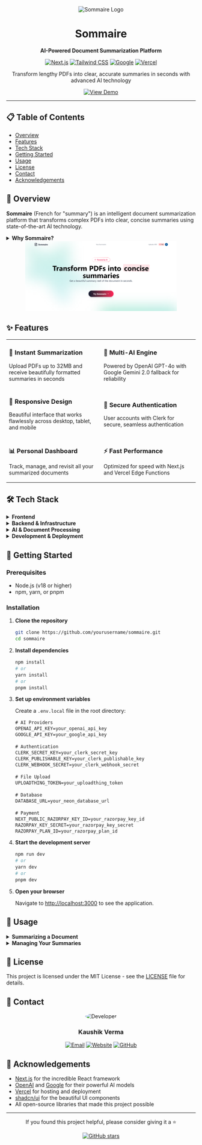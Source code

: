 <div align="center">
  <img src="public/log.png" alt="Sommaire Logo" width="200"/>
  <h1>Sommaire</h1>
  <p><strong>AI-Powered Document Summarization Platform</strong></p>
  
  [![Next.js](https://img.shields.io/badge/Next.js-15-black?style=for-the-badge&logo=next.js)](https://nextjs.org/)
  [![Tailwind CSS](https://img.shields.io/badge/Tailwind-4-38B2AC?style=for-the-badge&logo=tailwind-css)](https://tailwindcss.com/)
  [![Google](https://img.shields.io/badge/Google-Gemini--2.0-4285F4?style=for-the-badge&logo=google)](https://ai.google.dev/)
  [![Vercel](https://img.shields.io/badge/Vercel-Deployed-000000?style=for-the-badge&logo=vercel)](https://sommaire-kv.vercel.app)
  
  <p>Transform lengthy PDFs into clear, accurate summaries in seconds with advanced AI technology</p>
  
  <a href="https://sommaire-kv.vercel.app" target="_blank">
    <img src="https://img.shields.io/badge/View_Demo-Visit_Site-FF4785?style=for-the-badge" alt="View Demo" />
  </a>
</div>

---

## 📋 Table of Contents

- [Overview](#-overview)
- [Features](#-features)
- [Tech Stack](#-tech-stack)
- [Getting Started](#-getting-started)
- [Usage](#-usage)
- [License](#-license)
- [Contact](#-contact)
- [Acknowledgements](#-acknowledgements)

## 🎯 Overview

**Sommaire** (French for "summary") is an intelligent document summarization platform that transforms complex PDFs into clear, concise summaries using state-of-the-art AI technology. 

<details>
<summary><strong>Why Sommaire?</strong></summary>
<br>

- **Save Time**: Extract key insights from lengthy documents in seconds
- **Improve Comprehension**: Get the essential information in an easy-to-digest format
- **Boost Productivity**: Focus on what matters most in your reading materials
- **Enhance Learning**: Quickly grasp complex concepts from academic papers and textbooks
- **Make Better Decisions**: Get the information you need without wading through pages of text

</details>

<div align="center">
  <img src="public/sommaire.png" alt="Sommaire Screenshot" width="80%" />
</div>

## ✨ Features

<table>
  <tr>
    <td width="50%">
      <h3>🚀 Instant Summarization</h3>
      <p>Upload PDFs up to 32MB and receive beautifully formatted summaries in seconds</p>
    </td>
    <td width="50%">
      <h3>🧠 Multi-AI Engine</h3>
      <p>Powered by OpenAI GPT-4o with Google Gemini 2.0 fallback for reliability</p>
    </td>
  </tr>
  <tr>
    <td width="50%">
      <h3>📱 Responsive Design</h3>
      <p>Beautiful interface that works flawlessly across desktop, tablet, and mobile</p>
    </td>
    <td width="50%">
      <h3>🔐 Secure Authentication</h3>
      <p>User accounts with Clerk for secure, seamless authentication</p>
    </td>
  </tr>
  <tr>
    <td width="50%">
      <h3>📊 Personal Dashboard</h3>
      <p>Track, manage, and revisit all your summarized documents</p>
    </td>
     <td width="50%">
      <h3>⚡ Fast Performance</h3>
      <p>Optimized for speed with Next.js and Vercel Edge Functions</p>
    </td>
  </tr>
</table>

## 🛠️ Tech Stack

<details>
<summary><strong>Frontend</strong></summary>
<br>

- **Framework**: [Next.js 15](https://nextjs.org/) with React 19
- **Styling**: 
  - [Tailwind CSS 4](https://tailwindcss.com/) for utility-first CSS
  - [shadcn/ui](https://ui.shadcn.com/) for accessible, customizable UI components
- **UI Components**:
  - [Radix UI](https://www.radix-ui.com/) for accessible primitives
  - [Lucide React](https://lucide.dev/) for beautiful SVG icons
  - [Sonner](https://sonner.emilkowal.ski/) for toast notifications
  - [Next Themes](https://github.com/pacocoursey/next-themes) for theme management
- **Animations**: Custom animations with [Motion](https://motion.dev/)
- **Typography**: Source Sans 3 from Google Fonts

</details>

<details>
<summary><strong>Backend & Infrastructure</strong></summary>
<br>

- **Runtime**: Next.js App Router with Server Components and Server Actions
- **Authentication**: [Clerk](https://clerk.dev/) for user management and authentication
- **Database**: 
  - [Neon Database](https://neon.tech/) (PostgreSQL) for serverless SQL storage
  - Connection via `@neondatabase/serverless`
- **File Handling**: 
  - [UploadThing](https://uploadthing.com/) for secure file uploads and storage
  - PDF-parse for document text extraction

</details>

<details>
<summary><strong>AI & Document Processing</strong></summary>
<br>

- **AI Integration**: 
  - [Google Generative AI](https://ai.google.dev/) with Gemini 2.0 Flash as primary model
  - [OpenAI API](https://openai.com/blog/openai-api) with GPT-4o model as fallback
- **Document Processing**:
  - [LangChain](https://js.langchain.com/) for document loading and text extraction
  - Custom prompt engineering for optimal summarization results
  - Automatic fallback between AI providers for reliability

</details>

<details>
<summary><strong>Development & Deployment</strong></summary>
<br>

- **Language**: JavaScript with TypeScript support
- **Type Safety**: 
  - TypeScript for type checking
  - Zod for runtime validation
- **Code Quality**:
  - Prettier with Tailwind plugin
  - ESLint for code linting
- **Build Tools**: Turbopack for faster development builds
- **Deployment**: [Vercel](https://vercel.com) for production hosting

</details>

## 🚀 Getting Started

### Prerequisites

- Node.js (v18 or higher)
- npm, yarn, or pnpm

### Installation

1. **Clone the repository**

   ```bash
   git clone https://github.com/yourusername/sommaire.git
   cd sommaire
   ```

2. **Install dependencies**

   ```bash
   npm install
   # or
   yarn install
   # or
   pnpm install
   ```

3. **Set up environment variables**

   Create a `.env.local` file in the root directory:

   ```env
   # AI Providers
   OPENAI_API_KEY=your_openai_api_key
   GOOGLE_API_KEY=your_google_api_key
   
   # Authentication
   CLERK_SECRET_KEY=your_clerk_secret_key
   CLERK_PUBLISHABLE_KEY=your_clerk_publishable_key
   CLERK_WEBHOOK_SECRET=your_clerk_webhook_secret
   
   # File Upload
   UPLOADTHING_TOKEN=your_uploadthing_token
   
   # Database
   DATABASE_URL=your_neon_database_url

   # Payment
   NEXT_PUBLIC_RAZORPAY_KEY_ID=your_razorpay_key_id
   RAZORPAY_KEY_SECRET=your_razorpay_key_secret
   RAZORPAY_PLAN_ID=your_razorpay_plan_id
   ```

4. **Start the development server**

   ```bash
   npm run dev
   # or
   yarn dev
   # or
   pnpm dev
   ```

5. **Open your browser**

   Navigate to [http://localhost:3000](http://localhost:3000) to see the application.

## 📝 Usage

<details>
<summary><strong>Summarizing a Document</strong></summary>
<br>

1. **Sign in** to your Sommaire account
2. Click on the **Upload** button in the navigation
3. Wait while our AI processes your document
4. View your **beautifully formatted summary** with key insights
5. **Save** your summary

</details>

<details>
<summary><strong>Managing Your Summaries</strong></summary>
<br>

1. Navigate to your **Dashboard**
2. View all your previously summarized documents
3. Click on any summary to view the full details
4. Use the **delete** option to remove unwanted summaries

</details>

## 📄 License

This project is licensed under the MIT License - see the [LICENSE](LICENSE) file for details.

## 👤 Contact

<div align="center">
  <img src="https://github.com/kaushik-2318.png" alt="Developer" width="100" style="border-radius:50%"/>
  <h3>Kaushik Verma</h3>
  
  [![Email](https://img.shields.io/badge/Email-kauhsikverma321%40gmail.com-EA4335?style=for-the-badge&logo=gmail)](mailto:kauhsikverma321@gmail.com)
  [![Website](https://img.shields.io/badge/Website-kaushikverma.me-000000?style=for-the-badge&logo=vercel)](https://kaushikverma.me/)
  [![GitHub](https://img.shields.io/badge/GitHub-kaushik--2318-181717?style=for-the-badge&logo=github)](https://github.com/kaushik-2318)
</div>

## 🙏 Acknowledgements

- [Next.js](https://nextjs.org/) for the incredible React framework
- [OpenAI](https://openai.com/) and [Google](https://ai.google.dev/) for their powerful AI models
- [Vercel](https://vercel.com/) for hosting and deployment
- [shadcn/ui](https://ui.shadcn.com/) for the beautiful UI components
- All open-source libraries that made this project possible

---

<div align="center">
  <p>If you found this project helpful, please consider giving it a ⭐️</p>
  
  [![GitHub stars](https://img.shields.io/github/stars/kaushik-2318/sommaire?style=social)](https://github.com/kaushik-2318/sommaire)
</div>

